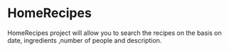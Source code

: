 # HomeRecipes
HomeRecipes project will allow you to search the recipes on the basis on date, ingredients ,number of people and description.
